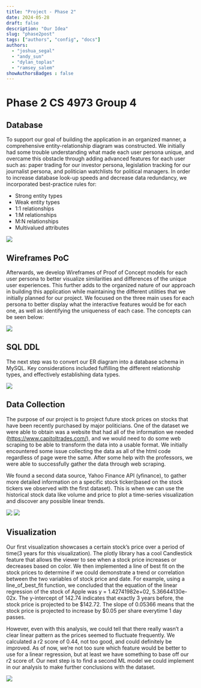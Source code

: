 ```yaml
---
title: "Project - Phase 2"
date: 2024-05-28
draft: false
description: "Our Idea"
slug: "phase2post"
tags: ["authors", "config", "docs"]
authors:
  - "joshua_segal"
  - "andy_sun"
  - "dylan_toplas"
  - "ramsey_salem"
showAuthorsBadges : false
---
```


# Phase 2 CS 4973 Group 4

## Database 

To support our goal of building the application in an organized manner, a comprehensive entity-relationship diagram was constructed. We initially had some trouble understanding what made each user persona unique, and overcame this obstacle through adding advanced features for each user such as: paper trading for our investor persona, legislation tracking for our journalist persona, and politician watchlists for political managers. In order to increase database look-up speeds and decrease data redundancy, we incorporated best-practice rules for:
- Strong entity types
- Weak entity types
- 1:1 relationships
- 1:M relationships
- M:N relationships
- Multivalued attributes


<img src="https://i.imgur.com/bpkJ9rb.png">
<class="center"/>

## Wireframes PoC

Afterwards, we develop Wireframes of Proof of Concept models for each user persona to better visualize similarities and differences of the unique user experiences. This further adds to the organized nature of our approach in building this application while maintaining the different utilities that we initially planned for our project. We focused on the three main uses for each persona to better display what the interactive features would be for each one, as well as identifying the uniqueness of each case. The concepts can be seen below:

<img src="https://i.imgur.com/pQtS9nP.png"> 
<class="center"/>

## SQL DDL

The next step was to convert our ER diagram into a database schema in MySQL. Key considerations included fulfilling the different relationship types, and effectively establishing data types.

<img src="https://i.imgur.com/83xUkcC.png">
<class="center"/>

## Data Collection 

The purpose of our project is to project future stock prices on stocks that have been recently purchased by major politicians. One of the dataset we were able to obtain was a website that had all of the information we needed (https://www.capitoltrades.com/), and we would need to do some web scraping to be able to transform the data into a usable format. We initially encountered some issue collecting the data as all of the html code regardless of page were the same. After some help with the professors, we were able to successfully gather the data through web scraping.

We found a second data source, Yahoo Finance API (yfinance), to gather more detailed information on a specific stock ticker(based on the stock tickers we observed with the first dataset). This is when we can use the historical stock data like volume and price to plot a time-series visualization and discover any possible linear trends. 

<img src="https://i.imgur.com/e5JsUks.png">
<class="center"/>

<img src="https://imgur.com/a/uPVYOR5">
<class="center"/>

## Visualization 

Our first visualization showcases a certain stock’s price over a period of time(3 years for this visualization). The plotly library has a cool Candlestick feature that allows the viewer to see when a stock price increases or decreases based on color. We then implemented a line of best fit on the stock prices to determine if we could demonstrate a trend or correlation between the two variables of stock price and date. For example, using a line_of_best_fit function, we concluded that the equation of the linear regression of the stock of Apple was y = 1.42741982e+02, 5.36644130e-02x. The y-intercept of 142.74 indicates that exactly 3 years before, the stock price is projected to be $142.72. The slope of 0.05366 means that the stock price is projected to increase by $0.05 per share everytime 1 day passes.

However, even with this analysis, we could tell that there really wasn’t a clear linear pattern as the prices seemed to fluctuate frequently. We calculated a r2 score of 0.44, not too good, and could definitely be improved. As of now, we’re not too sure which feature would be better to use for a linear regression, but at least we have something to base off our r2 score of. Our next step is to find a second ML model we could implement in our analysis to make further conclusions with the dataset.

<img src="https://i.imgur.com/tuzp6Af.png">
<class="center"/>